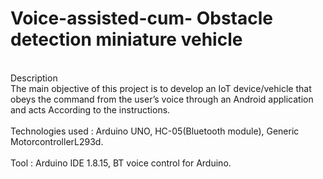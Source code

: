 # Voice-assisted-cum- Obstacle detection miniature vehicle
<br>
Description<br>
The main objective of this project is to develop an IoT device/vehicle that obeys the command from the user’s voice through an
                   	 Android application and acts According to the instructions.    <br><br>
Technologies used	: Arduino UNO, HC-05(Bluetooth module), Generic MotorcontrollerL293d.<br><br>
Tool		: Arduino IDE 1.8.15, BT voice control for Arduino.<br>
